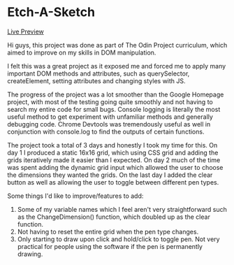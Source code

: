 # Etch-A-Sketch
[Live Preview](https://jednghk.github.io/Etch-A-Sketch/etch-a-sketch.html)

Hi guys, this project was done as part of The Odin Project curriculum, which aimed to improve on my skills in DOM manipulation.

I felt this was a great project as it exposed me and forced me to apply many important DOM methods and attributes, such as 
querySelector, createElement, setting attributes and changing styles with JS.

The progress of the project was a lot smoother than the Google Homepage project, with most of the testing going quite smoothly
and not having to search my entire code for small bugs. Console logging is literally the most useful method to get experiment with
unfamiliar methods and generally debugging code. Chrome Devtools was tremendously useful as well in conjunction with console.log
to find the outputs of certain functions.

The project took a total of 3 days and honestly I took my time for this. On day 1 I produced a static 16x16 grid, which using CSS grid and adding the grids iteratively made it easier than I expected. On day 2 much of the time was spent adding the dynamic grid input which allowed the user to choose the dimensions they wanted the grids. On the last day I added the clear button as well as allowing the user to toggle between different pen types. 

Some things I'd like to improve/features to add:
1. Some of my variable names which I feel aren't very straightforward such as the ChangeDimension() function, which doubled up as the clear function.
2. Not having to reset the entire grid when the pen type changes.
3. Only starting to draw upon click and hold/click to toggle pen. Not very practical for people using the software if the pen is permanently drawing. 
